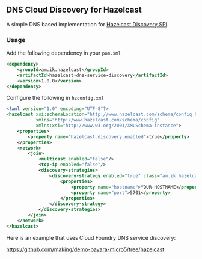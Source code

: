 ## DNS Cloud Discovery for Hazelcast

A simple DNS based implementation for [Hazelcast Discovery SPI](http://docs.hazelcast.org/docs/latest-development/manual/html/Extending_Hazelcast/Discovery_SPI/index.html).

### Usage

Add the following dependency in your `pom.xml`

```xml
<dependency>
    <groupId>am.ik.hazelcast</groupId>
    <artifactId>hazelcast-dns-service-discovery</artifactId>
    <version>1.0.0</version>
</dependency>
```

Configure the following in `hzconfig.xml`

```xml
<?xml version="1.0" encoding="UTF-8"?>
<hazelcast xsi:schemaLocation="http://www.hazelcast.com/schema/config hazelcast-config-3.8.xsd"
           xmlns="http://www.hazelcast.com/schema/config"
           xmlns:xsi="http://www.w3.org/2001/XMLSchema-instance">
    <properties>
        <property name="hazelcast.discovery.enabled">true</property>
    </properties>
    <network>
        <join>
            <multicast enabled="false"/>
            <tcp-ip enabled="false"/>
            <discovery-strategies>
                <discovery-strategy enabled="true" class="am.ik.hazelcast.dns.DnsServiceDiscoveryStrategy">
                    <properties>
                        <property name="hostname">YOUR-HOSTNAME</property>
                        <property name="port">5701</property>
                    </properties>
                </discovery-strategy>
            </discovery-strategies>
        </join>
    </network>
</hazelcast>
```

Here is an example that uses Cloud Foundry DNS service discovery:

https://github.com/making/demo-payara-micro5/tree/hazelcast